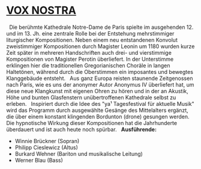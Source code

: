# [VOX NOSTRA](https://vox-nostra.com/)
 
Die berühmte Kathedrale Notre-Dame de Paris spielte im ausgehenden 12. und im 13. Jh. eine zentrale Rolle bei der Entstehung mehrstimmiger liturgischer Kompositionen. Neben einem neu entstandenen Konvolut zweistimmiger Kompositionen durch Magister Leonin um 1180 wurden kurze Zeit später in mehreren Handschriften auch drei- und vierstimmige Kompositionen von Magister Perotin überliefert. In der Unterstimme erklingen hier die traditionellen Gregorianischen Choräle in langen Haltetönen, während durch die Oberstimmen ein imposantes und bewegtes Klanggebäude entsteht.
 
Aus ganz Europa reisten staunende Zeitgenossen nach Paris, wie es uns der anonymer Autor Anonymus IV überliefert hat, um diese neue Klangkunst mit eigenen Ohren zu hören und in der an Akustik, Höhe und bunten Glasfenstern unübertroffenen Kathedrale selbst zu erleben.
 
Inspiriert durch die Idee des "ya¹ Tagesfestival für aktuelle Musik" wird das Programm durch ausgewählte Gesänge des Mittelalters ergänzt, die über einem konstant klingenden Bordunton (drone) gesungen werden. Die hypnotische Wirkung dieser Kompositionen hat die Jahrhunderte überdauert und ist auch heute noch spürbar.
 
**Ausführende:**

- Winnie Brückner (Sopran)
- Philipp Cieslewicz (Altus)
- Burkard Wehner (Bariton und musikalische Leitung)
- Werner Blau (Bass)
